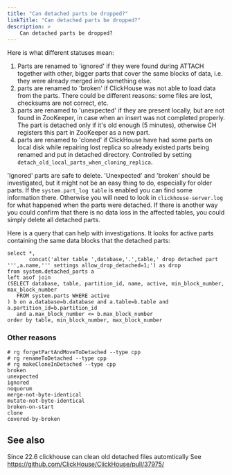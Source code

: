 ```yaml
---
title: "Can detached parts be dropped?"
linkTitle: "Can detached parts be dropped?"
description: >
    Can detached parts be dropped?
---
```

Here is what different statuses mean:

1. Parts are renamed to 'ignored' if they were found during ATTACH together with other, bigger parts that cover the same blocks of data, i.e. they were already merged into something else.
2. parts are renamed to 'broken' if ClickHouse was not able to load data from the parts. There could be different reasons: some files are lost, checksums are not correct, etc.
3. parts are renamed to 'unexpected' if they are present locally, but are not found in ZooKeeper, in case when an insert was not completed properly. The part is detached only if it's old enough (5 minutes), otherwise CH registers this part in ZooKeeper as a new part.
4. parts are renamed to 'cloned' if ClickHouse have had some parts on local disk while repairing lost replica so already existed parts being renamed and put in detached directory. Controlled by setting `detach_old_local_parts_when_cloning_replica`.

'Ignored' parts are safe to delete. 'Unexpected' and 'broken' should be investigated, but it might not be an easy thing to do, especially for older parts. If the `system.part_log table` is enabled you can find some information there. Otherwise you will need to look in `clickhouse-server.log` for what happened when the parts were detached.
If there is another way you could confirm that there is no data loss in the affected tables, you could simply delete all detached parts.

Here is a query that can help with investigations. It looks for active parts containing the same data blocks that the detached parts:

```
select *, 
       concat('alter table ',database,'.',table,' drop detached part ''',a.name,''' settings allow_drop_detached=1;') as drop
from system.detached_parts a
left asof join 
(SELECT database, table, partition_id, name, active, min_block_number, max_block_number
   FROM system.parts WHERE active
) b on a.database=b.database and a.table=b.table and a.partition_id=b.partition_id
   and a.max_block_number <= b.max_block_number
order by table, min_block_number, max_block_number
```

### Other reasons

```
# rg forgetPartAndMoveToDetached --type cpp
# rg renameToDetached --type cpp
# rg makeCloneInDetached --type cpp
broken
unexpected
ignored
noquorum
merge-not-byte-identical
mutate-not-byte-identical
broken-on-start
clone
covered-by-broken
```

## See also 

Since 22.6 clickhouse can clean old detached files automtically
See https://github.com/ClickHouse/ClickHouse/pull/37975/
